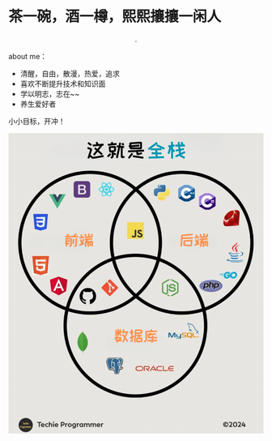 # 茶一碗，酒一樽，熙熙攘攘一闲人


<div style="text-align: center">
    <img src="https://www.helloimg.com/i/2024/11/11/6731ffea847a0.png" style="zoom:25%;border-radius: 50%" />
</div>

about me：

- 清醒，自由，散漫，热爱，追求
- 喜欢不断提升技术和知识面
- 学以明志，志在~~
- 养生爱好者

小小目标，开冲！

![](assets/goals.png)